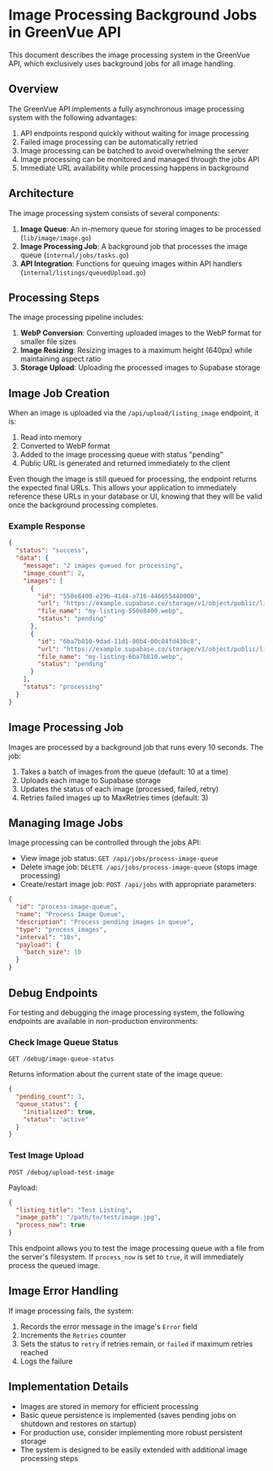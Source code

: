 # Image Processing Background Jobs in GreenVue API

This document describes the image processing system in the GreenVue API, which exclusively uses background jobs for all image handling.

## Overview

The GreenVue API implements a fully asynchronous image processing system with the following advantages:

1. API endpoints respond quickly without waiting for image processing
2. Failed image processing can be automatically retried
3. Image processing can be batched to avoid overwhelming the server
4. Image processing can be monitored and managed through the jobs API
5. Immediate URL availability while processing happens in background

## Architecture

The image processing system consists of several components:

1. **Image Queue**: An in-memory queue for storing images to be processed (`lib/image/image.go`)
2. **Image Processing Job**: A background job that processes the image queue (`internal/jobs/tasks.go`)
3. **API Integration**: Functions for queuing images within API handlers (`internal/listings/queuedUpload.go`)

## Processing Steps

The image processing pipeline includes:

1. **WebP Conversion**: Converting uploaded images to the WebP format for smaller file sizes
2. **Image Resizing**: Resizing images to a maximum height (640px) while maintaining aspect ratio
3. **Storage Upload**: Uploading the processed images to Supabase storage

## Image Job Creation

When an image is uploaded via the `/api/upload/listing_image` endpoint, it is:

1. Read into memory
2. Converted to WebP format
3. Added to the image processing queue with status "pending"
4. Public URL is generated and returned immediately to the client

Even though the image is still queued for processing, the endpoint returns the expected final URLs. This allows your application to immediately reference these URLs in your database or UI, knowing that they will be valid once the background processing completes.

### Example Response

```json
{
  "status": "success",
  "data": {
    "message": "2 images queued for processing",
    "image_count": 2,
    "images": [
      {
        "id": "550e8400-e29b-41d4-a716-446655440000",
        "url": "https://example.supabase.co/storage/v1/object/public/listing-images/my-listing-550e8400.webp",
        "file_name": "my-listing-550e8400.webp",
        "status": "pending"
      },
      {
        "id": "6ba7b810-9dad-11d1-80b4-00c04fd430c8",
        "url": "https://example.supabase.co/storage/v1/object/public/listing-images/my-listing-6ba7b810.webp",
        "file_name": "my-listing-6ba7b810.webp",
        "status": "pending"
      }
    ],
    "status": "processing"
  }
}
```

## Image Processing Job

Images are processed by a background job that runs every 10 seconds. The job:

1. Takes a batch of images from the queue (default: 10 at a time)
2. Uploads each image to Supabase storage
3. Updates the status of each image (processed, failed, retry)
4. Retries failed images up to MaxRetries times (default: 3)

## Managing Image Jobs

Image processing can be controlled through the jobs API:

- View image job status: `GET /api/jobs/process-image-queue`
- Delete image job: `DELETE /api/jobs/process-image-queue` (stops image processing)
- Create/restart image job: `POST /api/jobs` with appropriate parameters:

```json
{
  "id": "process-image-queue",
  "name": "Process Image Queue",
  "description": "Process pending images in queue",
  "type": "process_images",
  "interval": "10s",
  "payload": {
    "batch_size": 10
  }
}
```

## Debug Endpoints

For testing and debugging the image processing system, the following endpoints are available in non-production environments:

### Check Image Queue Status

```
GET /debug/image-queue-status
```

Returns information about the current state of the image queue:

```json
{
  "pending_count": 3,
  "queue_status": {
    "initialized": true,
    "status": "active"
  }
}
```

### Test Image Upload

```
POST /debug/upload-test-image
```

Payload:

```json
{
  "listing_title": "Test Listing",
  "image_path": "/path/to/test/image.jpg",
  "process_now": true
}
```

This endpoint allows you to test the image processing queue with a file from the server's filesystem. If `process_now` is set to `true`, it will immediately process the queued image.

## Image Error Handling

If image processing fails, the system:

1. Records the error message in the image's `Error` field
2. Increments the `Retries` counter
3. Sets the status to `retry` if retries remain, or `failed` if maximum retries reached
4. Logs the failure

## Implementation Details

- Images are stored in memory for efficient processing
- Basic queue persistence is implemented (saves pending jobs on shutdown and restores on startup)
- For production use, consider implementing more robust persistent storage
- The system is designed to be easily extended with additional image processing steps
